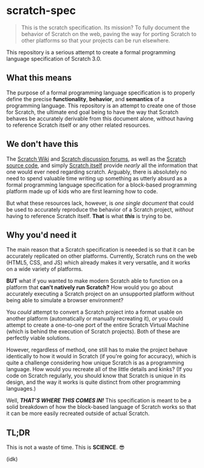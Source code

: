 # scratch-spec

> This is the scratch specification. Its mission? To fully document the behavior of Scratch on the web, paving the way for porting Scratch to other platforms so that your projects can be run elsewhere.

This repository is a serious attempt to create a formal programming language specification of Scratch 3.0.

## What this means

The purpose of a formal programming language specification is to properly define the precise **functionality**, **behavior**, and **semantics** of a programming language. This repository is an attempt to create one of those for Scratch, the ultimate end goal being to have the way that Scratch behaves be accurately derivable from this document alone, without having to reference Scratch itself or any other related resources.

## We don't have this

The [Scratch Wiki](https://scratch-wiki.info/) and [Scratch discussion forums](https://scratch.mit.edu/discuss/), as well as the [Scratch source code](https://github.com/scratchfoundation/scratch-vm), and simply [Scratch itself](https://scratch.mit.edu/) provide *nearly* all the information that one would ever need regarding scratch. Arguably, there is absolutely no need to spend valuable time writing up something as utterly absurd as a formal programming language specification for a block-based programming platform made up of kids who are first learning how to code.

But what these resources lack, however, is *one single document* that could be used to accurately reproduce the behavior of a Scratch project, *without* having to reference Scratch itself. **That** is what ***this*** is trying to be.

## Why you'd need it

The main reason that a Scratch specification is neeeded is so that it can be accurately replicated on other platforms. Currently, Scratch runs on the web (HTML5, CSS, and JS) which already makes it very versatile, and it works on a wide variety of platforms.

**BUT** what if you wanted to make modern Scratch able to function on a platform that **can't natively run Scratch?** How would you go about accurately executing a Scratch project on an unsupported platform without being able to simulate a browser environment?

You *could* attempt to convert a Scratch project into a format usable on another platform (automatically or manually recreating it), *or* you could attempt to create a one-to-one port of the entire Scratch Virtual Machine (which is behind the execution of Scratch projects). Both of these are perfectly viable solutions.

However, regardless of method, one still has to make the project behave identically to how it would in Scratch (if you're going for accuracy), which is quite a challenge considering how unique Scratch is as a programming language. How would you recreate all of the little details and kinks? (If you code on Scratch regularly, you should know that Scratch is unique in its design, and the way it works is quite distinct from other programming languages.)

Well, ***THAT'S WHERE THIS COMES IN!*** This specification is meant to be a solid breakdown of how the block-based language of Scratch works so that it can be more easily recreated outside of actual Scratch.

## TL;DR

This is not a waste of time. This is **SCIENCE**. 😎

(idk)

